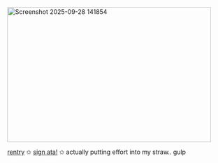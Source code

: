 
<img width="466" height="310" alt="Screenshot 2025-09-28 141854" src="https://github.com/user-attachments/assets/228142f2-2e73-4f5f-adaf-8cfd0c247f2e" />


[rentry](https://rentry.co/martyroftheabyss) ✩ [sign ata!](https://qupid.atabook.org/) ✩ actually putting effort into my straw.. gulp
 



 
